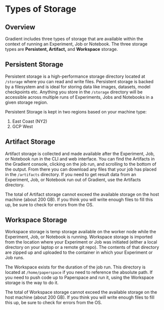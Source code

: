 # Types of Storage

## Overview

Gradient includes three types of storage that are available within the context of running an Experiment, Job or Notebook. The three storage types are **Persistent, Artifact,** and **Workspace** storage.

## Persistent Storage

Persistent storage is a high-performance storage directory located at `/storage` where you can read and write files. Persistent storage is backed by a filesystem and is ideal for storing data like images, datasets, model checkpoints etc.  Anything you store in the `/storage` directory will be accessible across multiple runs of Experiments, Jobs and Notebooks in a given storage region. 

Persistent Storage is kept in two regions based on your machine type:

1. East Coast \(NY2\)
2. GCP West

## Artifact Storage

Artifact storage is collected and made available after the Experiment, Job, or Notebook run in the CLI and web interface. You can find the Artifacts in the Gradient console, clicking on the job run, and scrolling to the bottom of the output. From there you can download any files that your job has placed in the `/artifacts` directory.  If you need to get result data from an Experiment, Job, or Notebook run out of Gradient, use the Artifacts directory.

The total of Artifact storage cannot exceed the available storage on the host machine \(about 200 GB\). If you think you will write enough files to fill this up, be sure to check for errors from the OS.

## Workspace Storage

Workspace storage is temp storage available on the worker node while the Experiment, Job, or Notebook is running.  Workspace storage is imported from the location where your Experiment or Job was initiated \(either a local directory on your laptop or a remote git repo\).  The contents of that directory are zipped up and uploaded to the container in which your Experiment or Job runs. 

The Workspace exists for the duration of the job run. This directory is located at `/home/paperspace` if you need to reference the absolute path. If you need to push code up to Paperspace and run it, using the Workspace storage is the way to do it.

The total of Workspace storage cannot exceed the available storage on the host machine \(about 200 GB\). If you think you will write enough files to fill this up, be sure to check for errors from the OS. 

